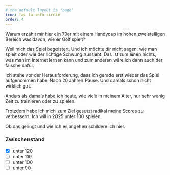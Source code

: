 ```yaml
---
# the default layout is 'page'
icon: fas fa-info-circle
order: 4
---
```


Warum erzählt mir hier ein 79er mit einem Handycap im hohen zweistelligen Bereich was davon, wie er Golf spielt?

Weil mich das Spiel begeistert. Und ich möchte dir nicht sagen, wie man spielt oder wie der richtige Schwung aussieht. Das ist zum einen nichts, was man im Internet lernen kann und zum anderen wäre ich dann auch der falsche dafür.

Ich stehe vor der Herausforderung, dass ich gerade erst wieder das Spiel aufgenommen habe. Nach 20 Jahren Pause. Und damals schon nicht wirklich gut.

Anders als damals habe ich heute, wie viele in meinem Alter, nur sehr wenig Zeit zu trainieren oder zu spielen.

Trotzdem habe ich mich zum Ziel gesetzt radikal meine Scores zu verbessern.
Ich will in 2025 unter 100 spielen.

Ob das gelingt und wie ich es angehen schildere ich hier.

### Zwischenstand

- [x] unter 120
- [ ] unter 110
- [ ] unter 100
- [ ] unter 90